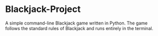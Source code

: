 # Blackjack-Project
A simple command-line Blackjack game written in Python.  The game follows the standard rules of Blackjack and runs entirely in the terminal. 
